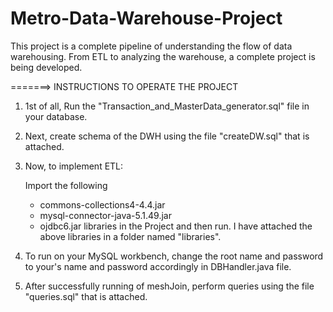 # Metro-Data-Warehouse-Project
This project is a complete pipeline of understanding the flow of data warehousing. From ETL to analyzing the warehouse, a complete project is being developed.




=======> INSTRUCTIONS TO OPERATE THE PROJECT 

1. 1st of all, Run the "Transaction_and_MasterData_generator.sql" file in your database.
2. Next, create schema of the DWH using the file "createDW.sql" that is attached.
3. Now, to implement ETL:

   Import the following
	+ commons-collections4-4.4.jar 
	+ mysql-connector-java-5.1.49.jar
	+ ojdbc6.jar
libraries in the Project and then run. I have attached the above libraries in a folder named "libraries".

4. To run on your MySQL workbench, change the root name and password to your's name and password accordingly    in DBHandler.java file.
5. After successfully running of meshJoin, perform queries using the file "queries.sql" that is attached.
